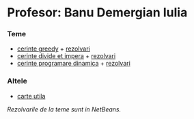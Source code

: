 # Profesor: Banu Demergian Iulia

### Teme
- [cerinte greedy](https://drive.google.com/open?id=0ByjzKDd7cc_gSXhQMHA3aVFRWjg) + [rezolvari](https://drive.google.com/open?id=0ByjzKDd7cc_gVXN5YUdPa2c4NTQ)
- [cerinte divide et impera](https://drive.google.com/open?id=0ByjzKDd7cc_gY0htMG5CNkI3am8) + [rezolvari](https://drive.google.com/open?id=0ByjzKDd7cc_gNHZNT09lNEZFbkU)
- [cerinte programare dinamica](https://drive.google.com/open?id=0ByjzKDd7cc_gelItYk92bGpUeUU) + [rezolvari](https://drive.google.com/open?id=0ByjzKDd7cc_gRHRWMWUwcUs5czg)

### Altele
- [carte utila](https://drive.google.com/open?id=0ByjzKDd7cc_gWXBYbzJOSEg3eHM)

_Rezolvarile de la teme sunt in NetBeans._
